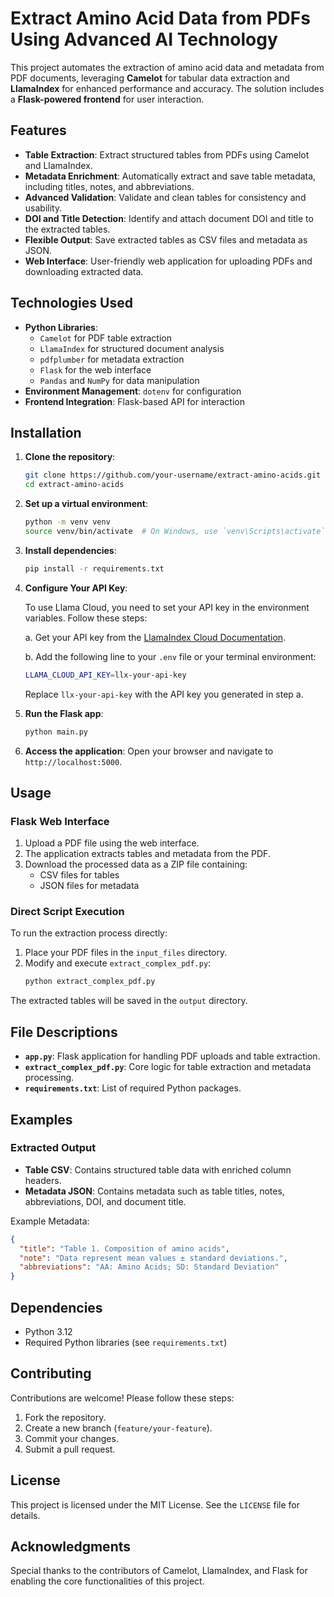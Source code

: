 
# Extract Amino Acid Data from PDFs Using Advanced AI Technology

This project automates the extraction of amino acid data and metadata from PDF documents, leveraging **Camelot** for tabular data extraction and **LlamaIndex** for enhanced performance and accuracy. The solution includes a **Flask-powered frontend** for user interaction.

## Features

- **Table Extraction**: Extract structured tables from PDFs using Camelot and LlamaIndex.
- **Metadata Enrichment**: Automatically extract and save table metadata, including titles, notes, and abbreviations.
- **Advanced Validation**: Validate and clean tables for consistency and usability.
- **DOI and Title Detection**: Identify and attach document DOI and title to the extracted tables.
- **Flexible Output**: Save extracted tables as CSV files and metadata as JSON.
- **Web Interface**: User-friendly web application for uploading PDFs and downloading extracted data.

## Technologies Used

- **Python Libraries**: 
  - `Camelot` for PDF table extraction
  - `LlamaIndex` for structured document analysis
  - `pdfplumber` for metadata extraction
  - `Flask` for the web interface
  - `Pandas` and `NumPy` for data manipulation
- **Environment Management**: `dotenv` for configuration
- **Frontend Integration**: Flask-based API for interaction

## Installation

1. **Clone the repository**:
   ```bash
   git clone https://github.com/your-username/extract-amino-acids.git
   cd extract-amino-acids
   ```

2. **Set up a virtual environment**:
   ```bash
   python -m venv venv
   source venv/bin/activate  # On Windows, use `venv\Scripts\activate`
   ```

3. **Install dependencies**:
   ```bash
   pip install -r requirements.txt
   ```
4. **Configure Your API Key**:

    To use Llama Cloud, you need to set your API key in the environment variables. Follow these steps:

    a. Get your API key from the [LlamaIndex Cloud Documentation](https://docs.cloud.llamaindex.ai/llamaparse/getting_started/get_an_api_key).
    
    b. Add the following line to your `.env` file or your terminal environment:

    ```bash
    LLAMA_CLOUD_API_KEY=llx-your-api-key
    ```

    Replace `llx-your-api-key` with the API key you generated in step a.

5. **Run the Flask app**:
   ```bash
   python main.py
   ```

6. **Access the application**:
   Open your browser and navigate to `http://localhost:5000`.

## Usage

### Flask Web Interface

1. Upload a PDF file using the web interface.
2. The application extracts tables and metadata from the PDF.
3. Download the processed data as a ZIP file containing:
   - CSV files for tables
   - JSON files for metadata

### Direct Script Execution

To run the extraction process directly:
1. Place your PDF files in the `input_files` directory.
2. Modify and execute `extract_complex_pdf.py`:
   ```bash
   python extract_complex_pdf.py
   ```

The extracted tables will be saved in the `output` directory.

## File Descriptions

- **`app.py`**: Flask application for handling PDF uploads and table extraction.
- **`extract_complex_pdf.py`**: Core logic for table extraction and metadata processing.
- **`requirements.txt`**: List of required Python packages.

## Examples

### Extracted Output
- **Table CSV**: Contains structured table data with enriched column headers.
- **Metadata JSON**: Contains metadata such as table titles, notes, abbreviations, DOI, and document title.

Example Metadata:
```json
{
  "title": "Table 1. Composition of amino acids",
  "note": "Data represent mean values ± standard deviations.",
  "abbreviations": "AA: Amino Acids; SD: Standard Deviation"
}
```

## Dependencies

- Python 3.12
- Required Python libraries (see `requirements.txt`)

## Contributing

Contributions are welcome! Please follow these steps:
1. Fork the repository.
2. Create a new branch (`feature/your-feature`).
3. Commit your changes.
4. Submit a pull request.

## License

This project is licensed under the MIT License. See the `LICENSE` file for details.

## Acknowledgments

Special thanks to the contributors of Camelot, LlamaIndex, and Flask for enabling the core functionalities of this project.
